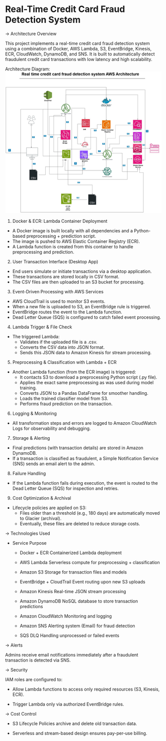 # Real-Time Credit Card Fraud Detection System

-> Architecture Overview

This project implements a real-time credit card fraud detection system using a combination of Docker, AWS Lambda, S3, EventBridge, Kinesis, ECR, CloudWatch, DynamoDB, and SNS. It is built to automatically detect fraudulent credit card transactions with low latency and high scalability.

Architecture Diagram: ![Fraud Detection Architecture](https://github.com/Aishwarya1223/Real-time-credit-card-fraud-detection-system/raw/main/fraud-detection-system-aws-architecture.jpg)

1. Docker & ECR: Lambda Container Deployment

- A Docker image is built locally with all dependencies and a Python-based preprocessing + prediction script.
- The image is pushed to AWS Elastic Container Registry (ECR).
- A Lambda function is created from this container to handle preprocessing and prediction.

2. User Transaction Interface (Desktop App)

- End users simulate or initiate transactions via a desktop application.
- These transactions are stored locally in CSV format.
- The CSV files are then uploaded to an S3 bucket for processing.

3. Event-Driven Processing with AWS Services

- AWS CloudTrail is used to monitor S3 events.
- When a new file is uploaded to S3, an EventBridge rule is triggered.
- EventBridge routes the event to the Lambda function.
- Dead Letter Queue (SQS) is configured to catch failed event processing.

4. Lambda Trigger & File Check

- The triggered Lambda:
  - Validates if the uploaded file is a .csv.
  - Converts the CSV data into JSON format.
  - Sends this JSON data to Amazon Kinesis for stream processing.

5. Preprocessing & Classification with Lambda + ECR

- Another Lambda function (from the ECR image) is triggered:
  - It contacts S3 to download a preprocessing Python script (.py file).
  - Applies the exact same preprocessing as was used during model training.
  - Converts JSON to a Pandas DataFrame for smoother handling.
  - Loads the trained classifier model from S3.
  - Performs fraud prediction on the transaction.

6. Logging & Monitoring

- All transformation steps and errors are logged to Amazon CloudWatch Logs for observability and debugging.

7. Storage & Alerting

- Final predictions (with transaction details) are stored in Amazon DynamoDB.
- If a transaction is classified as fraudulent, a Simple Notification Service (SNS) sends an email alert to the admin.

8. Failure Handling

- If the Lambda function fails during execution, the event is routed to the Dead Letter Queue (SQS) for inspection and retries.

9. Cost Optimization & Archival

- Lifecycle policies are applied on S3:
  - Files older than a threshold (e.g., 180 days) are automatically moved to Glacier (archival).
  - Eventually, these files are deleted to reduce storage costs.

-> Technologies Used

  * Service	Purpose
  
    * Docker + ECR	Containerized Lambda deployment
    
    * AWS Lambda	Serverless compute for preprocessing + classification
    
    * Amazon S3	Storage for transaction files and models
    
    * EventBridge + CloudTrail	Event routing upon new S3 uploads
    
    * Amazon Kinesis	Real-time JSON stream processing
    
    * Amazon DynamoDB	NoSQL database to store transaction predictions
    
    * Amazon CloudWatch	Monitoring and logging
    
    * Amazon SNS	Alerting system (Email) for fraud detection
    
    * SQS DLQ	Handling unprocessed or failed events

-> Alerts

  Admins receive email notifications immediately after a fraudulent transaction is detected via SNS.

-> Security

  IAM roles are configured to:
  
  - Allow Lambda functions to access only required resources (S3, Kinesis, ECR).
    
  - Trigger Lambda only via authorized EventBridge rules.
  

-> Cost Control

- S3 Lifecycle Policies archive and delete old transaction data.

- Serverless and stream-based design ensures pay-per-use billing.
